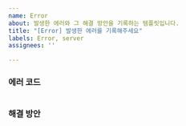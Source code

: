 ```yaml
---
name: Error
about: 발생한 에러와 그 해결 방안을 기록하는 템플릿입니다.
title: "[Error] 발생한 에러를 기록해주세요"
labels: Error, server
assignees: ''

---
```


### 에러 코드

```
```

### 해결 방안
